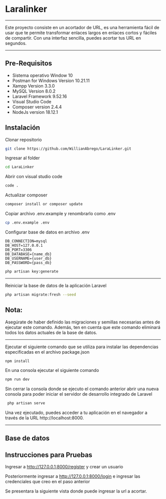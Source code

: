 # Laralinker
***
Este proyecto consiste en un acortador de URL, es una herramienta fácil de usar que te permite transformar enlaces largos en enlaces cortos y fáciles de compartir. Con una interfaz sencilla, puedes acortar tus URL en segundos.
***

## Pre-Requisitos

- Sistema operativo Window 10
- Postman for Windows Version 10.21.11
- Xampp Version 3.3.0
- MySQL Version 8.0.2
- Laravel Framework 9.52.16
- Visual Studio Code
- Composer version 2.4.4
- NodeJs version 18.12.1

## Instalación

Clonar repositorio 
```bash
git clone https://github.com/WillianAbrego/LaraLinker.git
```
Ingresar al folder
```bash
cd LaraLinker
```
Abrir con visual studio code
```bash
code .
```

Actualizar composer 
```bash
composer install or composer update
```

Copiar archivo .env.example y renombrarlo como .env
```bash
cp .env.example .env
```

Configurar base de datos en archivo .env
 ```
 DB_CONNECTION=mysql
DB_HOST=127.0.0.1
DB_PORT=3306
DB_DATABASE={name_db}
DB_USERNAME={user_db}
DB_PASSWORD={pass_db}
 ```
```bash
php artisan key:generate
```
***
Reiniciar la base de datos de la aplicación Laravel
```bash
php artisan migrate:fresh --seed
```

## Nota:
Asegúrate de haber definido las migraciones y semillas necesarias antes de ejecutar este comando. Además, ten en cuenta que este comando eliminará todos los datos actuales de la base de datos.
***

Ejecutar el siguiente comando que se utiliza para instalar las dependencias especificadas en el archivo package.json

```bash
npm install
```

En una consola ejecutar el siguiente comando
```bash
npm run dev
```

Sin cerrar la consola donde se ejecuto el comando anterior abrir una nueva consola para poder iniciar el servidor de desarrollo integrado de Laravel

```bash
 php artisan serve
```
Una vez ejecutado, puedes acceder a tu aplicación en el navegador a través de la URL http://localhost:8000.
***

## Base de datos


## Instrucciones para Pruebas

Ingresar a http://127.0.0.1:8000/register y crear un usuario


Posteriormente ingresar a http://127.0.0.1:8000/login e ingresar las credenciales que creo en el paso anterior 

Se presentara la siguiente vista donde puede ingresar la url a acortar.